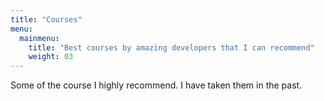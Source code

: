 ```yaml
---
title: "Courses"
menu:
  mainmenu:
    title: "Best courses by amazing developers that I can recommend"
    weight: 03
---
```


Some of the course I highly recommend. I have taken them in the past.